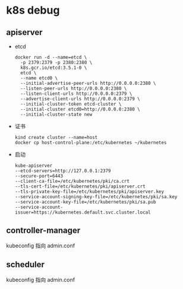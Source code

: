 # k8s debug



## apiserver

- etcd

  ```shell
  docker run -d --name=etcd \
    -p 2379:2379 -p 2380:2380 \
    k8s.gcr.io/etcd:3.5.1-0 \
    etcd \
    --name etcd0 \
    --initial-advertise-peer-urls http://0.0.0.0:2380 \
    --listen-peer-urls http://0.0.0.0:2380 \
    --listen-client-urls http://0.0.0.0:2379 \
    --advertise-client-urls http://0.0.0.0:2379 \
    --initial-cluster-token etcd-cluster \
    --initial-cluster etcd0=http://0.0.0.0:2380 \
    --initial-cluster-state new
  ```

- 证书

  ```shell
  kind create cluster --name=host
  docker cp host-control-plane:/etc/kubernetes ~/kubernetes
  ```

- 启动

  ```shell
  kube-apiserver
  --etcd-servers=http://127.0.0.1:2379
  --secure-port=6443
  --client-ca-file=/etc/kubernetes/pki/ca.crt
  --tls-cert-file=/etc/kubernetes/pki/apiserver.crt
  --tls-private-key-file=/etc/kubernetes/pki/apiserver.key
  --service-account-signing-key-file=/etc/kubernetes/pki/sa.key
  --service-account-key-file=/etc/kubernetes/pki/sa.pub
  --service-account-issuer=https://kubernetes.default.svc.cluster.local
  ```



## controller-manager

kubeconfig 指向 admin.conf



## scheduler

kubeconfig 指向 admin.conf